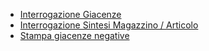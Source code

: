 - [Interrogazione Giacenze](Sorgenti/DOC/OJ/PGM/GMQU01)
- [Interrogazione Sintesi Magazzino / Articolo](Sorgenti/DOC/OJ/PGM/GMSI01)
- [Stampa giacenze negative](Sorgenti/DOC/OJ/PGM/GMQU60)
